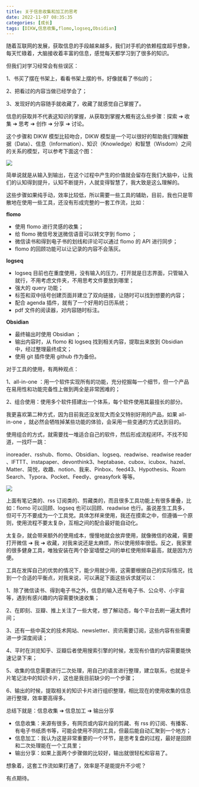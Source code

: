 ```yaml
---
title: 关于信息收集和加工的思考
date: 2022-11-07 08:35:35
categories: [成长]
tags: [DIKW,信息收集,flomo,logseq,Obsidian]
---
```


随着互联网的发展，获取信息的手段越来越多，我们对手机的依赖程度超乎想象，每天忙碌着，大脑接收着丰富的信息，感觉每天都学习到了很多的知识。

但我们对学习经常会有些误区：

1、书买了摆在书架上，看看书架上摆的书，好像就看了书似的；

2、把看过的内容当做已经学会了；

3、发现好的内容随手就收藏了，收藏了就感觉自己掌握了。

信息的获取并不代表这知识的掌握，从获取到掌握大概有这么些步骤：探索 ➔ 收集 ➔ 思考 ➔ 创作 ➔ 分享 ➔ 讨论。

<!--more-->

这个步骤和 DIKW 模型比较吻合，DIKW 模型是一个可以很好的帮助我们理解数据（Data）、信息（Information）、知识（Knowledge）和智慧（Wisdom）之间的关系的模型，可以参考下面这个图：

![](https://cdn.jsdelivr.net/gh/oec2003/hblog-images/img/202211081647596.png)

简单说就是从输入到输出，在这个过程中产生的价值就会留存在我们大脑中，让我们的认知得到提升，认知不断提升，人就变得智慧了，我大致是这么理解的。

这些步骤如果纯手动，效率比较低，所以需要一些工具的辅助，目前，我也只是零散地在使用一些工具，还没有形成完整的一套工作流，比如：

**flomo**

* 使用 flomo 进行灵感的收集；
* 给 flomo 微信号发送微信语音可以转文字到 flomo ；
* 微信读书和得到电子书的划线和评论可以通过 flomo 的 API 进行同步；
* flomo 的回顾功能可以让记录的内容不会落灰。

**logseq**

* logseq 目前也在重度使用，没有输入的压力，打开就是日志界面，只管输入就行，不用考虑文件夹，不用思考文件要放到哪里；
* 强大的 query 功能；
* 标签和双中括号创建页面并建立了双向链接，让随时可以找到想要的内容；
* 配合 agenda 插件，就有了一个好用的日历系统；
* pdf 文件的阅读器，对内容随时标注。

**Obsidian**

* 最终输出时使用 Obsidian ；
* 输出内容时，从 flomo 和 logseq 找到相关内容，提取出来放到 Obsidian 中，经过整理最终成文；
* 使用 git 插件使用 github 作为备份。

对于工具的使用，有两种观点：

1、all-in-one ：用一个软件实现所有的功能，充分挖掘每一个细节，但一个产品在易用性和功能完备性上做到两全是非常困难的；

2、组合使用：使用多个软件搭建出一个体系，每个软件使用其最擅长的部分。

我更喜欢第二种方式，因为目前我还没发现大而全又特别好用的产品，如果 all-in-one ，就必然会牺牲掉某些功能的体验，会采用一些变通的方式达到目的。

使用组合的方式，就需要找一堆适合自己的软件，然后形成流程闭环。不找不知道，一找吓一跳：

inoreader、rsshub、flomo、Obsidian、logseq、readwise、readwise reader 、IFTTT、instapaper、devonthink3、heptabase、cubox、icubox、hazel、Matter、简悦，收趣、notion、我来、Pinbox、feed43、Hypothesis、Roam Search、Typora、Pocket、Feedly、greasyfork 等等。

![](https://cdn.jsdelivr.net/gh/oec2003/hblog-images/img/202211081647915.png)

上面有笔记类的、rss 订阅类的、剪藏类的，而且很多工具功能上有很多重叠，比如：flomo 可以回顾、logseq 也可以回顾、readwise 也行。虽说差生工具多，但可千万不要成为一个工具党。具体怎样来使用，我还在摸索之中，但遵循一个原则，使用流程不要太复杂，互相之间的配合最好能自动化。

太复杂，就会带来额外的使用成本，慢慢地就会放弃使用，就像微信的收藏，需要打开微信 ➔ 我 ➔ 收藏，对我来说还是太麻烦，所以使用频率很低。反之，我家里的很多健身工具，唯独安装在两个卧室墙壁之间的单杠使用频率最高，就是因为方便。

工具在发挥自己的优势的情况下，能少用就少用，这需要根据自己的实际情况，找到一个合适的平衡点，对我来说，可以满足下面这些诉求就可以：

1、除了微信读书、得到电子书之外，信息的输入还有电子书、公众号、小宇宙等，遇到有感兴趣的内容需要快速收集；

2、在即刻、豆瓣、推上关注了一些大佬，想了解动态，每个平台去刷一遍太费时间；

3、还有一些中英文的技术网站、newsletter、资讯需要订阅，这些内容有些需要进一步深度阅读；

4、平时在浏览知乎、豆瓣后者使用搜索引擎的时候，发现有价值的内容需要能快速记录下来；

5、收集的信息需要进行二次处理，用自己的语言进行整理，建立联系，也就是卡片笔记法中的知识卡片，这也是我目前缺少的一个步骤；

6、输出的时候，提取相关的知识卡片进行组织整理，相比现在的使用收集的信息进行整理，效率要高得多。

总结下就是：信息收集 ➔ 信息加工 ➔ 输出分享

- 信息收集：来源有很多，有网页或内容片段的剪藏、有 rss 的订阅、有播客、有电子书纸质书等，可能会使用不同的工具，但最后能自动汇聚到一个地方；
- 信息加工：我认为这是非常重要的一个环节，是思考复盘的过程，最好是回顾和二次处理能在一个工具里；
- 输出分享：如果上面两个步骤做的比较好，输出就很轻松和容易了。

想象着，这套工作流如果打通了，效率是不是能提升不少呢？

有点期待。